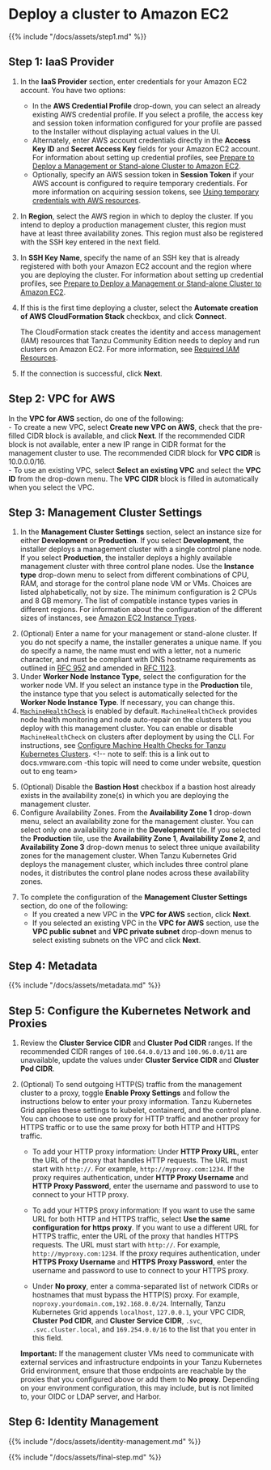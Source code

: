 # Deploy a cluster to Amazon EC2

{{% include "/docs/assets/step1.md" %}}

## Step 1: IaaS Provider

1. In the **IaaS Provider** section, enter credentials for your Amazon EC2 account. You have two options:  
    - In the **AWS Credential Profile** drop-down, you can select an already existing AWS credential profile. If you select a profile, the access key and session token information configured for your profile are passed to the Installer without displaying actual values in the UI. 
    - Alternately, enter AWS account credentials directly in the **Access Key ID** and **Secret Access Key** fields for your Amazon EC2 account. For information about setting up credential profiles, see [Prepare to Deploy a Management or Stand-alone Cluster to Amazon EC2](aws.md#profiles).  
    - Optionally, specify an AWS session token in **Session Token** if your AWS account is configured to require temporary credentials. For more information on acquiring session tokens, see [Using temporary credentials with AWS resources](https://docs.aws.amazon.com/IAM/latest/UserGuide/id_credentials_temp_use-resources.html).  
2. In **Region**, select the AWS region in which to deploy the cluster. If you intend to deploy a production management cluster, this region must have at least three availability zones. This region must also be registered with the SSH key entered in the next field.  
3. In **SSH Key Name**, specify the name of an SSH key that is already registered with both your Amazon EC2 account and the region where you are deploying the cluster. For information about setting up credential profiles, see [Prepare to Deploy a Management or Stand-alone Cluster to Amazon EC2](aws.md#profiles).  
4. If this is the first time deploying a cluster, select the **Automate creation of AWS CloudFormation Stack** checkbox, and click **Connect**.  

   The CloudFormation stack creates the identity and access management (IAM) resources that Tanzu Community Edition needs to deploy and run clusters on Amazon EC2. For more information, see [Required IAM Resources](ref-aws.md#permissions). 
<!--   **IMPORTANT:** The **Automate creation of AWS CloudFormation Stack** checkbox replaces the `clusterawsadm` command line utility that existed in Tanzu Kubernetes Grid v1.1.x and earlier. For existing management and Tanzu Kubernetes clusters initially deployed with v1.1.x or earlier, continue to use the CloudFormation stack that was created by running the `clusterawsadm alpha bootstrap create-stack` command.-->

<!--![Configure the connection to AWS](../images/connect-to-aws.png)-->
5. If the connection is successful, click **Next**.

## Step 2: VPC for AWS
In the **VPC for AWS** section, do one of the following:  
    - To create a new VPC, select **Create new VPC on AWS**, check that the pre-filled CIDR block is available, and click **Next**. If the recommended CIDR block is not available, enter a new IP range in CIDR format for the management cluster to use. The recommended CIDR block for **VPC CIDR** is 10.0.0.0/16.  
    - To use an existing VPC, select **Select an existing VPC** and select the **VPC ID** from the drop-down menu. The **VPC CIDR** block is filled in automatically when you select the VPC.

<!--![Create a new VPC](../images/aws-new-vpc.png)
![Use and existing VPC](../images/aws-existing-vpc.png)-->

## Step 3: Management Cluster Settings

1. In the **Management Cluster Settings** section, select an instance size for either **Development** or **Production**. If you select **Development**, the installer deploys a management cluster with a single control plane node. If you select **Production**, the installer deploys a highly available management cluster with three control plane nodes. Use the **Instance type** drop-down menu to select from different combinations of CPU, RAM, and storage for the control plane node VM or VMs.  Choices are listed alphabetically, not by size. The minimum configuration is 2 CPUs and 8 GB memory. The list of compatible instance types varies in different regions. For information about the configuration of the different sizes of instances, see [Amazon EC2 Instance Types](https://aws.amazon.com/ec2/instance-types/). 

<!--Choose the configuration for the control plane node VMs depending on the expected workloads that it will run. For example, some workloads might require a large compute capacity but relatively little storage, while others might require a large amount of storage and less compute capacity. -->    


<!--If you plan on registering the management cluster with Tanzu Mission Control, ensure that your Tanzu Kubernetes clusters meet the requirements listed in [Requirements for Registering a Tanzu Kubernetes Cluster with Tanzu Mission Control](https://docs.vmware.com/en/VMware-Tanzu-Mission-Control/services/tanzumc-concepts/GUID-3AE5F733-7FA7-4B34-8935-C25D41D15EF9.html) in the Tanzu Mission Control documentation.
    - **vSphere**: Select a size from the predefined CPU, memory, and storage configurations. The minimum configuration is 2 CPUs and 4 GB memory.-->
    
<!--![Select the control plane node configuration](../images/configure-control-plane.png)-->
2. (Optional) Enter a name for your management or stand-alone cluster. If you do not specify a name, the installer generates a unique name. If you do specify a name, the name must end with a letter, not a numeric character, and must be compliant with DNS hostname requirements as outlined in [RFC 952](https://tools.ietf.org/html/rfc952) and amended in [RFC 1123](https://tools.ietf.org/html/rfc1123).  
3. Under **Worker Node Instance Type**, select the configuration for the worker node VM.  If you select an instance type in the **Production** tile, the instance type that you select is automatically selected for the **Worker Node Instance Type**. If necessary, you can change this.   
4. [`MachineHealthCheck`](https://cluster-api.sigs.k8s.io/developer/architecture/controllers/machine-health-check.html#machinehealthcheck) is enabled by default. `MachineHealthCheck` provides node health monitoring and node auto-repair on the clusters that you deploy with this management cluster. You can enable or disable `MachineHealthCheck` on clusters after deployment by using the CLI. For instructions, see [Configure Machine Health Checks for Tanzu Kubernetes Clusters](https://docs.vmware.com/en/VMware-Tanzu-Kubernetes-Grid/1.3/vmware-tanzu-kubernetes-grid-13/GUID-cluster-lifecycle-configure-health-checks.html).  <!-- note to self: this is a link out to docs.vmware.com -this topic will need to come under website, question out to eng team>
<!--1. **(vSphere Only)** Under **Control Plane Endpoint**, enter a static virtual IP address or FQDN for API requests to the management cluster.

    Ensure that this IP address is not in your DHCP range, but is in the same subnet as the DHCP range. If you mapped an FQDN to the VIP address, you can specify the FQDN instead of the VIP address. For more information, see [Static VIPs and Load Balancers for vSphere](vsphere.md#load-balancer).

    ![Select the cluster configuration](../images/configure-cluster.png)-->
5. (Optional) Disable the **Bastion Host** checkbox if a bastion host already exists in the availability zone(s) in which you are deploying the management cluster.  
6. Configure Availability Zones. From the **Availability Zone 1** drop-down menu, select an availability zone for the management cluster. You can select only one availability zone in the **Development** tile.  If you selected the **Production** tile, use the **Availability Zone 1**, **Availability Zone 2**, and **Availability Zone 3** drop-down menus to select three unique availability zones for the management cluster. When Tanzu Kubernetes Grid deploys the management cluster, which includes three control plane nodes, it distributes the control plane nodes across these availability zones.  
<!--![Configure the cluster](../images/aws-az.png)-->        
7. To complete the configuration of the **Management Cluster Settings** section, do one of the following:
   - If you created a new VPC in the **VPC for AWS** section, click **Next**.
   - If you selected an existing VPC in the **VPC for AWS** section, use the **VPC public subnet** and **VPC private subnet** drop-down menus to select existing subnets on the VPC and click **Next**. 

<!--![Set the VPC subnets](../images/aws-subnets.png)-->

## Step 4: Metadata
{{% include "/docs/assets/metadata.md" %}}


## Step 5: Configure the Kubernetes Network and Proxies
<!-- note to self: right now I can't figure a good way to turn this into an include that could be reused across amazon and vsphere as there is too much mixed up information about both in it, so it will be added manually to each and cleaned up appropriately - so this will need to be copied into both vsphere and amazon topics-->

1.  Review the **Cluster Service CIDR** and **Cluster Pod CIDR** ranges. If the recommended CIDR ranges of `100.64.0.0/13` and `100.96.0.0/11` are unavailable, update the values under **Cluster Service CIDR** and **Cluster Pod CIDR**.  

<!--![Configure the Kubernetes service network](../images/install-v-6k8snet.png) -->   

2. (Optional) To send outgoing HTTP(S) traffic from the management cluster to a proxy, toggle **Enable Proxy Settings** and follow the instructions below to enter your proxy information. Tanzu Kubernetes Grid applies these settings to kubelet, containerd, and the control plane. You can choose to use one proxy for HTTP traffic and another proxy for HTTPS traffic or to use the same proxy for both HTTP and HTTPS traffic.  

    - To add your HTTP proxy information: Under **HTTP Proxy URL**, enter the URL of the proxy that handles HTTP requests. The URL must start with `http://`. For example, `http://myproxy.com:1234`.  If the proxy requires authentication, under **HTTP Proxy Username** and **HTTP Proxy Password**, enter the username and password to use to connect to your HTTP proxy.

    - To add your HTTPS proxy information: If you want to use the same URL for both HTTP and HTTPS traffic, select **Use the same configuration for https proxy**.  If you want to use a different URL for HTTPS traffic, enter the URL of the proxy that handles HTTPS requests. The URL must start with `http://`. For example, `http://myproxy.com:1234`. If the proxy requires authentication, under **HTTPS Proxy Username** and **HTTPS Proxy Password**, enter the username and password to use to connect to your HTTPS proxy.

    - Under **No proxy**, enter a comma-separated list of network CIDRs or hostnames that must bypass the HTTP(S) proxy. For example, `noproxy.yourdomain.com,192.168.0.0/24`. Internally, Tanzu Kubernetes Grid appends `localhost`, `127.0.0.1`, your VPC CIDR, **Cluster Pod CIDR**, and **Cluster Service CIDR**, `.svc`, `.svc.cluster.local`, and `169.254.0.0/16` to the list that you enter in this field.
      

    **Important:** If the management cluster VMs need to communicate with external services and infrastructure endpoints in your Tanzu Kubernetes Grid environment, ensure that those endpoints are reachable by the proxies that you configured above or add them to **No proxy**. Depending on your environment configuration, this may include, but is not limited to, your OIDC or LDAP server, and Harbor.

## Step 6: Identity Management
{{% include "/docs/assets/identity-management.md" %}}

{{% include "/docs/assets/final-step.md" %}}


